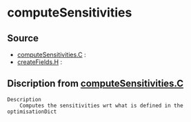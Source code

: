 # computeSensitivities

## Source

- [computeSensitivities.C](computeSensitivities.C) : 
- [createFields.H](createFields.H) : 


## Discription from [computeSensitivities.C](computeSensitivities.C)

```
Description
    Computes the sensitivities wrt what is defined in the optimisationDict


```

